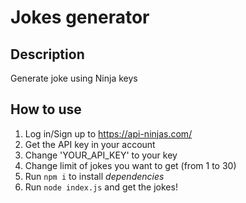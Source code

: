 # Jokes generator

## Description
Generate joke using Ninja keys

## How to use
1. Log in/Sign up to https://api-ninjas.com/
2. Get the API key in your account
3. Change 'YOUR_API_KEY' to your key
4. Change limit of jokes you want to get (from 1 to 30)
5. Run `npm i` to install *dependencies*
6. Run `node index.js` and get the jokes!